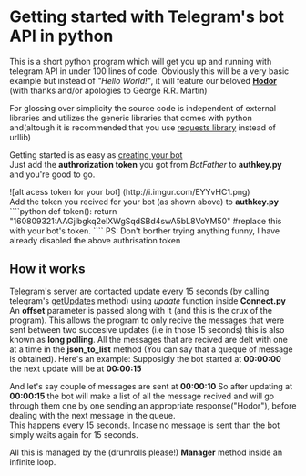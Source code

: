 <h1>Getting started with Telegram's bot API in python</h1>
<p>This is a short python program which will get you up and running with telegram API in under 100 lines of code. 
Obviously this will be a very basic example but instead of <i>"Hello World!"</i>,  it will feature our beloved <b><a href="http://gameofthrones.wikia.com/wiki/Hodor">Hodor</a></b> (with thanks and/or apologies to George R.R. Martin)
<p>For glossing over simplicity the source code is independent of external libraries and utilizes the generic libraries that comes with python and(altough it is recommended that you use <a href="http://docs.python-requests.org/en/master/">requests library</a> instead of urllib)</p>
<p>Getting started is as easy as <a href="https://core.telegram.org/bots#botfather">creating your bot</a><br/>Just add the <strong>authrorization token</strong> you got from <i>BotFather</i> to <b>authkey.py</b> and you're good to go.</p>
![alt acess token for your bot] (http://i.imgur.com/EYYvHC1.png)<br/>
Add the token you recived for your bot (as shown above) to <b>authkey.py</b>
````python
def token():
  return "160809321:AAGjlbgkq2elXWgSqdSBd4swA5bL8VoYM50" #replace this with your bot's token.
````
PS: Don't borther trying anything funny, I have already disabled the above authrisation token


<h2>How it works</h2>
<p>Telegram's server are contacted update every 15 seconds (by calling telegram's <a href="https://core.telegram.org/bots/api#getupdates">getUpdates</a> method) using <i>update</i> function inside <b>Connect.py</b><br/>
An <b>offset</b> parameter is passed along with it (and this is the crux of the program). This allows the program to only recive the messages that were sent between two succesive updates (i.e in those 15 seconds) this is also known as <b>long polling</b>.
All the messages that are recived are delt with one at a time in the <b>json_to_list</b> method (You can say that a queque of message is obtained).
Here's an example:
Supposigly the bot started at <b>00:00:00</b></br>
the next update will be at <b>00:00:15</b>

And let's say couple of messages are sent at <b>00:00:10</b>
So after updating at <b>00:00:15</b> the bot will make a list of all the message recived and will go through them one by one sending an appropriate response("Hodor"), before dealing with the next message in the queue.<br/>
This happens every 15 seconds. Incase no message is sent than the bot simply waits again for 15 seconds.

All this is managed by the (drumrolls please!) <b>Manager</b> method inside an infinite loop.
